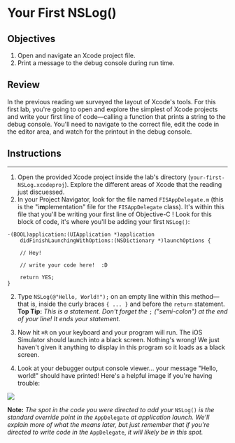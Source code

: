 # Your First NSLog()

## Objectives

1. Open and navigate an Xcode project file.
2. Print a message to the debug console during run time.

## Review

In the previous reading we surveyed the layout of Xcode's tools. For this first lab, you're going to open and explore the simplest of Xcode projects and write your first line of code—calling a function that prints a string to the debug console. You'll need to navigate to the correct file, edit the code in the editor area, and watch for the printout in the debug console.

## Instructions
---
 1. Open the provided Xcode project inside the lab's directory (`your-first-NSLog.xcodeproj`). Explore the different areas of Xcode that the reading just discuessed.
 2. In your Project Navigator, look for the file named `FISAppDelegate.m` (this is the "i**m**plementation" file for the `FISAppDelegate` class). It's within this file that you'll be writing your first line of Objective-C ! Look for this block of code, it's where you'll be adding your first `NSLog()`:
 
   ```objc
   -(BOOL)application:(UIApplication *)application
       didFinishLaunchingWithOptions:(NSDictionary *)launchOptions {
       
       // Hey!
       
       // write your code here!  :D
       
       return YES;
   }
   ```
   
 2. Type `NSLog(@"Hello, World!");` on an empty line within this method—that is, inside the curly braces `{ ... }` and before the `return` statement. **Top Tip:** *This is a statement. Don't forget the* `;` *("semi-colon") at the end of your line! It ends your statement.*

 3. Now hit `⌘R` on your keyboard and your program will run. The iOS Simulator should launch into a black screen. Nothing's wrong! We just haven't given it anything to display in this program so it loads as a black screen.
 4. Look at your debugger output console viewer... your message "Hello, world!" should have printed! Here's a helpful image if you're having trouble:
 
![](http://curriculum-content.s3.amazonaws.com/ios/ios-your-first-NSLog/your-first-nslog-screenshot.png)

**Note:** *The spot in the code you were directed to add your* `NSLog()` *is the standard override point in the* `AppDelegate` *at application launch. We'll explain more of what the means later, but just remember that if you're directed to write code in the* `AppDelegate`, *it will likely be in this spot.*